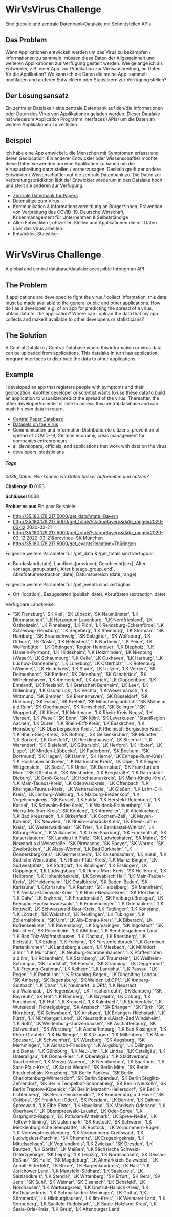 # WirVsVirus Challenge

Eine globale und zentrale Datenbank/Datalake mit Schnittstellen APIs

## Das Problem
Wenn Applikationen entwickelt werden um das Virus zu bekämpfen / Informationen zu sammeln, müssen diese Daten der
Allgemeinheit und weiteren Applikationen zur Verfügung gestellt werden. Wie gelange ich als Entwickler, z.B. einer App.
zur Prädikation zur Virusausbreitung, an Daten für die Applikation? Wo kann ich die Daten die meine App. sammelt
hochladen und anderen Entwicklern oder Statistikern zur Verfügung stellen?	

## Der Lösungsansatz
Ein zentraler Datalake / eine zentrale Datenbank auf den/die Informationen oder Daten des Virus von Applikationen
geladen werden. Dieser Datalake hat wiederum Application Programm Interfaces (APIs) um die Daten an weitere
Applikationen zu verteilen.

## Beispiel
Ich habe eine App entwickelt, die Menschen mit Symptomen erfasst und deren Geolocation. Ein anderer Entwickler oder
Wissenschaftler möchte diese Daten verwenden um eine Applikation zu bauen um die Virusausbreitung darzustellen /
vorherzusagen. Deshalb greift der andere Entwickler / Wissenschaftler auf die zentrale Datenbank zu. Die Daten zur
Verbreitungsprädiktion lädt der Entwickler wiederum in den Datalake hoch und stellt sie anderen zur Verfügung:
* [Zentrale Datenbank für Papers](https://www.who.int/emergencies/diseases/novel-coronavirus-2019/global-research-on-novel-coronavirus-2019-ncov)
* [Datensätze zum Virus](https://www.kaggle.com/tags/covid19)
* Kommunikation & Informationsvermittlung an Bürger*innen, Prävention von Verbreitung des COVID-19, Deutsche Wirtschaft,
Krisenmanagement für Unternehmen & Selbstständige
* Allen Entwicklern, offiziellen Stellen und Applikationen die mit Daten über das Virus arbeiten.
* Entwickler, Statistiker

# WirVsVirus Challenge
A global and central database/datalake accessible through an API

## The Problem
If applications are developed to fight the virus / collect information, this data must be made available to the general
public and other applications. How do I as a developer, e.g. of an app for predicting the spread of a virus, obtain data
for the application? Where can I upload the data that my app collects and make it available to other developers or
statisticians?

## The Solution
A Central Datalake / Central Database where this information or virus data can be uploaded from applications. This
datalake in turn has application program interfaces to distribute the data to other applications.

## Example
I developed an app that registers people with symptoms and their geolocation. Another developer or scientist wants to
use these data to build an application to visualize/predict the spread of the virus. Thereafter, the other
developer/scientist is able to access this central database and can push his own data in return.

* [Central Paper Database](https://www.who.int/emergencies/diseases/novel-coronavirus-2019/global-research-on-novel-coronavirus-2019-ncov)
* [Datasets on the Virus](https://www.kaggle.com/tags/covid19)
* Communication and Information Distribution to citizens, prevention of spread of COVID-19, German economy, crisis
management for companies entrepreneurs
* all developers, officials, and applications that work with data on the virus
* developers, statisticians

##### Tags
*0038_Daten: Wie können wir Daten besser aufbereiten und nutzen?*

**Challenge ID** 0193	

**Schlüssel** 0038

**Probier es aus**
Ein paar Beispiele:

* http://35.180.178.217:5000/get_data?state=Bayern
* http://35.180.178.217:5000/get_totals?state=Bayern&date_range=2020-03-12 2020-03-21
* http://35.180.178.217:5000/get_totals?state=Bayern&date_range=2020-03-12 2020-03-21&province=SK München
* http://35.180.178.217:5000/get_events?location=Thüringen

Folgende weitere Parameter für /get_data & /get_totals sind verfügbar:

* Bundesland(state), Landkreis(province), Geschlecht(sex), Alter von(age_group_start), Alter bis(age_group_end), Abrufdatum(extraction_date), Datumsbereich (date_range) 

Folgende weitere Parameter für /get_events sind verfügbar:
* Ort (location), Bezugsdaten (publish_date), Abrufdaten (extraction_date)


Verfügbare Landkreise:
* 'SK Flensburg', 'SK Kiel', 'SK Lübeck', 'SK Neumünster',
       'LK Dithmarschen', 'LK Herzogtum Lauenburg', 'LK Nordfriesland',
       'LK Ostholstein', 'LK Pinneberg', 'LK Plön',
       'LK Rendsburg-Eckernförde', 'LK Schleswig-Flensburg',
       'LK Segeberg', 'LK Steinburg', 'LK Stormarn', 'SK Hamburg',
       'SK Braunschweig', 'SK Salzgitter', 'SK Wolfsburg', 'LK Gifhorn',
       'LK Goslar', 'LK Helmstedt', 'LK Northeim', 'LK Peine',
       'LK Wolfenbüttel', 'LK Göttingen', 'Region Hannover',
       'LK Diepholz', 'LK Hameln-Pyrmont', 'LK Hildesheim',
       'LK Holzminden', 'LK Nienburg (Weser)', 'LK Schaumburg',
       'LK Celle', 'LK Cuxhaven', 'LK Harburg', 'LK Lüchow-Dannenberg',
       'LK Lüneburg', 'LK Osterholz', 'LK Rotenburg (Wümme)',
       'LK Heidekreis', 'LK Stade', 'LK Uelzen', 'LK Verden',
       'SK Delmenhorst', 'SK Emden', 'SK Oldenburg', 'SK Osnabrück',
       'SK Wilhelmshaven', 'LK Ammerland', 'LK Aurich', 'LK Cloppenburg',
       'LK Emsland', 'LK Friesland', 'LK Grafschaft Bentheim', 'LK Leer',
       'LK Oldenburg', 'LK Osnabrück', 'LK Vechta', 'LK Wesermarsch',
       'LK Wittmund', 'SK Bremen', 'SK Bremerhaven', 'SK Düsseldorf',
       'SK Duisburg', 'SK Essen', 'SK Krefeld', 'SK Mönchengladbach',
       'SK Mülheim a.d.Ruhr', 'SK Oberhausen', 'SK Remscheid',
       'SK Solingen', 'SK Wuppertal', 'LK Kleve', 'LK Mettmann',
       'LK Rhein-Kreis Neuss', 'LK Viersen', 'LK Wesel', 'SK Bonn',
       'SK Köln', 'SK Leverkusen', 'StadtRegion Aachen', 'LK Düren',
       'LK Rhein-Erft-Kreis', 'LK Euskirchen', 'LK Heinsberg',
       'LK Oberbergischer Kreis', 'LK Rheinisch-Bergischer Kreis',
       'LK Rhein-Sieg-Kreis', 'SK Bottrop', 'SK Gelsenkirchen',
       'SK Münster', 'LK Borken', 'LK Coesfeld', 'LK Recklinghausen',
       'LK Steinfurt', 'LK Warendorf', 'SK Bielefeld', 'LK Gütersloh',
       'LK Herford', 'LK Höxter', 'LK Lippe', 'LK Minden-Lübbecke',
       'LK Paderborn', 'SK Bochum', 'SK Dortmund', 'SK Hagen', 'SK Hamm',
       'SK Herne', 'LK Ennepe-Ruhr-Kreis', 'LK Hochsauerlandkreis',
       'LK Märkischer Kreis', 'LK Olpe', 'LK Siegen-Wittgenstein',
       'LK Soest', 'LK Unna', 'SK Darmstadt', 'SK Frankfurt am Main',
       'SK Offenbach', 'SK Wiesbaden', 'LK Bergstraße',
       'LK Darmstadt-Dieburg', 'LK Groß-Gerau', 'LK Hochtaunuskreis',
       'LK Main-Kinzig-Kreis', 'LK Main-Taunus-Kreis', 'LK Odenwaldkreis',
       'LK Offenbach', 'LK Rheingau-Taunus-Kreis', 'LK Wetteraukreis',
       'LK Gießen', 'LK Lahn-Dill-Kreis', 'LK Limburg-Weilburg',
       'LK Marburg-Biedenkopf', 'LK Vogelsbergkreis', 'SK Kassel',
       'LK Fulda', 'LK Hersfeld-Rotenburg', 'LK Kassel',
       'LK Schwalm-Eder-Kreis', 'LK Waldeck-Frankenberg',
       'LK Werra-Meißner-Kreis', 'SK Koblenz', 'LK Ahrweiler',
       'LK Altenkirchen', 'LK Bad Kreuznach', 'LK Birkenfeld',
       'LK Cochem-Zell', 'LK Mayen-Koblenz', 'LK Neuwied',
       'LK Rhein-Hunsrück-Kreis', 'LK Rhein-Lahn-Kreis',
       'LK Westerwaldkreis', 'SK Trier', 'LK Bernkastel-Wittlich',
       'LK Bitburg-Prüm', 'LK Vulkaneifel', 'LK Trier-Saarburg',
       'SK Frankenthal', 'SK Kaiserslautern', 'SK Landau i.d.Pfalz',
       'SK Ludwigshafen', 'SK Mainz', 'SK Neustadt a.d.Weinstraße',
       'SK Pirmasens', 'SK Speyer', 'SK Worms', 'SK Zweibrücken',
       'LK Alzey-Worms', 'LK Bad Dürkheim', 'LK Donnersbergkreis',
       'LK Germersheim', 'LK Kaiserslautern', 'LK Kusel',
       'LK Südliche Weinstraße', 'LK Rhein-Pfalz-Kreis',
       'LK Mainz-Bingen', 'LK Südwestpfalz', 'SK Stuttgart',
       'LK Böblingen', 'LK Esslingen', 'LK Göppingen', 'LK Ludwigsburg',
       'LK Rems-Murr-Kreis', 'SK Heilbronn', 'LK Heilbronn',
       'LK Hohenlohekreis', 'LK Schwäbisch Hall', 'LK Main-Tauber-Kreis',
       'LK Heidenheim', 'LK Ostalbkreis', 'SK Baden-Baden',
       'SK Karlsruhe', 'LK Karlsruhe', 'LK Rastatt', 'SK Heidelberg',
       'SK Mannheim', 'LK Neckar-Odenwald-Kreis', 'LK Rhein-Neckar-Kreis',
       'SK Pforzheim', 'LK Calw', 'LK Enzkreis', 'LK Freudenstadt',
       'SK Freiburg i.Breisgau', 'LK Breisgau-Hochschwarzwald',
       'LK Emmendingen', 'LK Ortenaukreis', 'LK Rottweil',
       'LK Schwarzwald-Baar-Kreis', 'LK Tuttlingen', 'LK Konstanz',
       'LK Lörrach', 'LK Waldshut', 'LK Reutlingen', 'LK Tübingen',
       'LK Zollernalbkreis', 'SK Ulm', 'LK Alb-Donau-Kreis',
       'LK Biberach', 'LK Bodenseekreis', 'LK Ravensburg',
       'LK Sigmaringen', 'SK Ingolstadt', 'SK München', 'SK Rosenheim',
       'LK Altötting', 'LK Berchtesgadener Land',
       'LK Bad Tölz-Wolfratshausen', 'LK Dachau', 'LK Ebersberg',
       'LK Eichstätt', 'LK Erding', 'LK Freising', 'LK Fürstenfeldbruck',
       'LK Garmisch-Partenkirchen', 'LK Landsberg a.Lech', 'LK Miesbach',
       'LK Mühldorf a.Inn', 'LK München', 'LK Neuburg-Schrobenhausen',
       'LK Pfaffenhofen a.d.Ilm', 'LK Rosenheim', 'LK Starnberg',
       'LK Traunstein', 'LK Weilheim-Schongau', 'SK Landshut',
       'SK Passau', 'SK Straubing', 'LK Deggendorf',
       'LK Freyung-Grafenau', 'LK Kelheim', 'LK Landshut', 'LK Passau',
       'LK Regen', 'LK Rottal-Inn', 'LK Straubing-Bogen',
       'LK Dingolfing-Landau', 'SK Amberg', 'SK Regensburg',
       'SK Weiden i.d.OPf.', 'LK Amberg-Sulzbach', 'LK Cham',
       'LK Neumarkt i.d.OPf.', 'LK Neustadt a.d.Waldnaab',
       'LK Regensburg', 'LK Tirschenreuth', 'SK Bamberg', 'SK Bayreuth',
       'SK Hof', 'LK Bamberg', 'LK Bayreuth', 'LK Coburg', 'LK Forchheim',
       'LK Hof', 'LK Kronach', 'LK Kulmbach', 'LK Lichtenfels',
       'LK Wunsiedel i.Fichtelgebirge', 'SK Ansbach', 'SK Erlangen',
       'SK Fürth', 'SK Nürnberg', 'SK Schwabach', 'LK Ansbach',
       'LK Erlangen-Höchstadt', 'LK Fürth', 'LK Nürnberger Land',
       'LK Neustadt a.d.Aisch-Bad Windsheim', 'LK Roth',
       'LK Weißenburg-Gunzenhausen', 'SK Aschaffenburg', 'SK Schweinfurt',
       'SK Würzburg', 'LK Aschaffenburg', 'LK Bad Kissingen',
       'LK Rhön-Grabfeld', 'LK Haßberge', 'LK Kitzingen', 'LK Miltenberg',
       'LK Main-Spessart', 'LK Schweinfurt', 'LK Würzburg', 'SK Augsburg',
       'SK Memmingen', 'LK Aichach-Friedberg', 'LK Augsburg',
       'LK Dillingen a.d.Donau', 'LK Günzburg', 'LK Neu-Ulm', 'LK Lindau',
       'LK Ostallgäu', 'LK Unterallgäu', 'LK Donau-Ries', 'LK Oberallgäu',
       'LK Stadtverband Saarbrücken', 'LK Merzig-Wadern',
       'LK Neunkirchen', 'LK Saarlouis', 'LK Saar-Pfalz-Kreis',
       'LK Sankt Wendel', 'SK Berlin Mitte',
       'SK Berlin Friedrichshain-Kreuzberg', 'SK Berlin Pankow',
       'SK Berlin Charlottenburg-Wilmersdorf', 'SK Berlin Spandau',
       'SK Berlin Steglitz-Zehlendorf', 'SK Berlin Tempelhof-Schöneberg',
       'SK Berlin Neukölln', 'SK Berlin Treptow-Köpenick',
       'SK Berlin Marzahn-Hellersdorf', 'SK Berlin Lichtenberg',
       'SK Berlin Reinickendorf', 'SK Brandenburg a.d.Havel',
       'SK Cottbus', 'SK Frankfurt (Oder)', 'SK Potsdam', 'LK Barnim',
       'LK Dahme-Spreewald', 'LK Elbe-Elster', 'LK Havelland',
       'LK Märkisch-Oderland', 'LK Oberhavel', 'LK Oberspreewald-Lausitz',
       'LK Oder-Spree', 'LK Ostprignitz-Ruppin', 'LK Potsdam-Mittelmark',
       'LK Spree-Neiße', 'LK Teltow-Fläming', 'LK Uckermark',
       'SK Rostock', 'SK Schwerin', 'LK Mecklenburgische Seenplatte',
       'LK Rostock', 'LK Vorpommern-Rügen', 'LK Nordwestmecklenburg',
       'LK Vorpommern-Greifswald', 'LK Ludwigslust-Parchim',
       'SK Chemnitz', 'LK Erzgebirgskreis', 'LK Mittelsachsen',
       'LK Vogtlandkreis', 'LK Zwickau', 'SK Dresden', 'LK Bautzen',
       'LK Görlitz', 'LK Meißen', 'LK Sächsische Schweiz-Osterzgebirge',
       'SK Leipzig', 'LK Leipzig', 'LK Nordsachsen', 'SK Dessau-Roßlau',
       'SK Halle', 'SK Magdeburg', 'LK Altmarkkreis Salzwedel',
       'LK Anhalt-Bitterfeld', 'LK Börde', 'LK Burgenlandkreis',
       'LK Harz', 'LK Jerichower Land', 'LK Mansfeld-Südharz',
       'LK Saalekreis', 'LK Salzlandkreis', 'LK Stendal', 'LK Wittenberg',
       'SK Erfurt', 'SK Gera', 'SK Jena', 'SK Suhl', 'SK Weimar',
       'SK Eisenach', 'LK Eichsfeld', 'LK Nordhausen', 'LK Wartburgkreis',
       'LK Unstrut-Hainich-Kreis', 'LK Kyffhäuserkreis',
       'LK Schmalkalden-Meiningen', 'LK Gotha', 'LK Sömmerda',
       'LK Hildburghausen', 'LK Ilm-Kreis', 'LK Weimarer Land',
       'LK Sonneberg', 'LK Saalfeld-Rudolstadt',
       'LK Saale-Holzland-Kreis', 'LK Saale-Orla-Kreis', 'LK Greiz',
       'LK Altenburger Land'